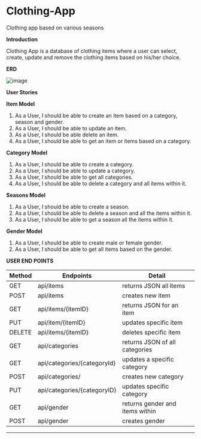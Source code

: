 # Clothing-App

Clothing app based on various seasons

**Introduction**

Clothing App is a database of clothing items where a user can select, create, update and remove the clothing items based
on his/her choice.

**ERD**


![image](https://user-images.githubusercontent.com/94148009/148087537-bbdbe690-b8e9-4ab9-96be-272948c2afd5.png)


****User Stories****

**Item Model**

1. As a User, I should be able to create an item based on a category, season and gender.
2. As a User, I should be able to update an item.
3. As a User, I should be able delete an item.
4. As a User, I should be able to get an item or items based on a category.

**Category Model**

1. As a User, I should be able to create a category.
2. As a User, I should be able to update a category.
3. As a User, I should be able to get all categories.
4. As a User, I should be able to delete a category and all items within it.

**Seasons Model**

1. As a User, I should be able to create a season.
2. As a User, I should be able to delete a season and all the items within it.
3. As a User, I should be able to get a season all the items within it.

**Gender Model**

1. As a User, I should be able to create male or female gender.
2. As a User, I should be able to get all items based on the gender.



**USER END POINTS**

|     Method    |   Endpoints                   | Detail                           |
| ------------- | ----------------------        |--------------------------------- | 
|       GET     | api/items                     | returns JSON all items           |
|       POST    | api/items                     | creates new item                 |
|       GET     | api/items/{itemID}            | returns JSON for an item         |
|       PUT     | api/item/{itemID}             | updates specific item            |
|      DELETE   | api/items/{itemID}            | deletes specific item            |
|       GET     | api/categories                | returns JSON of all categories   |	
|       GET     | api/categories/{categoryId}   | updates a specific category      |
|      POST     | api/categories/               | creates new category             |
|      PUT      | api/categories/{categoryID}   | updates specific category        |		
|      GET      | api/gender                    | returns gender and items within  |
|      POST     | api/gender                    | creates gender                   |
******
